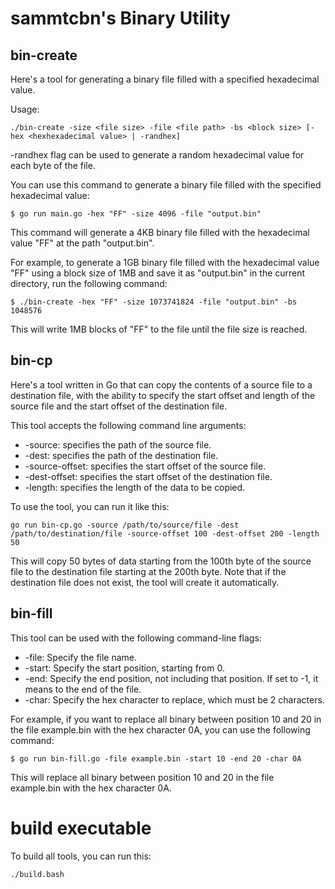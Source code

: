 # sammtcbn's Binary Utility

## bin-create

Here's a tool for generating a binary file filled with a specified hexadecimal value.

Usage:
```
./bin-create -size <file size> -file <file path> -bs <block size> [-hex <hexhexadecimal value> | -randhex]
```

-randhex flag can be used to generate a random hexadecimal value for each byte of the file.

You can use this command to generate a binary file filled with the specified hexadecimal value:

```
$ go run main.go -hex "FF" -size 4096 -file "output.bin"
```

This command will generate a 4KB binary file filled with the hexadecimal value "FF" at the path "output.bin".

For example, to generate a 1GB binary file filled with the hexadecimal value "FF" using a block size of 1MB and save it as "output.bin" in the current directory, run the following command:

```
$ ./bin-create -hex "FF" -size 1073741824 -file "output.bin" -bs 1048576
```

This will write 1MB blocks of "FF" to the file until the file size is reached.


## bin-cp

Here's a tool written in Go that can copy the contents of a source file to a destination file, with the ability to specify the start offset and length of the source file and the start offset of the destination file.

This tool accepts the following command line arguments:

* -source: specifies the path of the source file.
* -dest: specifies the path of the destination file.
* -source-offset: specifies the start offset of the source file.
* -dest-offset: specifies the start offset of the destination file.
* -length: specifies the length of the data to be copied.

To use the tool, you can run it like this:

```
go run bin-cp.go -source /path/to/source/file -dest /path/to/destination/file -source-offset 100 -dest-offset 200 -length 50
```

This will copy 50 bytes of data starting from the 100th byte of the source file to the destination file starting at the 200th byte. Note that if the destination file does not exist, the tool will create it automatically.

## bin-fill

This tool can be used with the following command-line flags:

* -file: Specify the file name.
* -start: Specify the start position, starting from 0.
* -end: Specify the end position, not including that position. If set to -1, it means to the end of the file.
* -char: Specify the hex character to replace, which must be 2 characters.

For example, if you want to replace all binary between position 10 and 20 in the file example.bin with the hex character 0A, you can use the following command:

```
$ go run bin-fill.go -file example.bin -start 10 -end 20 -char 0A
```

This will replace all binary between position 10 and 20 in the file example.bin with the hex character 0A.

# build executable

To build all tools, you can run this:
```
./build.bash
```
